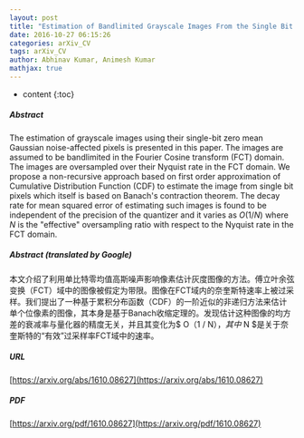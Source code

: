 ```yaml
---
layout: post
title: "Estimation of Bandlimited Grayscale Images From the Single Bit Observations of Pixels Affected by Additive Gaussian Noise"
date: 2016-10-27 06:15:26
categories: arXiv_CV
tags: arXiv_CV
author: Abhinav Kumar, Animesh Kumar
mathjax: true
---
```


* content
{:toc}

##### Abstract
The estimation of grayscale images using their single-bit zero mean Gaussian noise-affected pixels is presented in this paper. The images are assumed to be bandlimited in the Fourier Cosine transform (FCT) domain. The images are oversampled over their Nyquist rate in the FCT domain. We propose a non-recursive approach based on first order approximation of Cumulative Distribution Function (CDF) to estimate the image from single bit pixels which itself is based on Banach's contraction theorem. The decay rate for mean squared error of estimating such images is found to be independent of the precision of the quantizer and it varies as $O(1/N)$ where $N$ is the "effective" oversampling ratio with respect to the Nyquist rate in the FCT domain.

##### Abstract (translated by Google)
本文介绍了利用单比特零均值高斯噪声影响像素估计灰度图像的方法。傅立叶余弦变换（FCT）域中的图像被假定为带限。图像在FCT域内的奈奎斯特速率上被过采样。我们提出了一种基于累积分布函数（CDF）的一阶近似的非递归方法来估计单个位像素的图像，其本身是基于Banach收缩定理的。发现估计这种图像的均方差的衰减率与量化器的精度无关，并且其变化为$ O（1 / N）$，其中$ N $是关于奈奎斯特的“有效”过采样率FCT域中的速率。

##### URL
[https://arxiv.org/abs/1610.08627](https://arxiv.org/abs/1610.08627)

##### PDF
[https://arxiv.org/pdf/1610.08627](https://arxiv.org/pdf/1610.08627)

